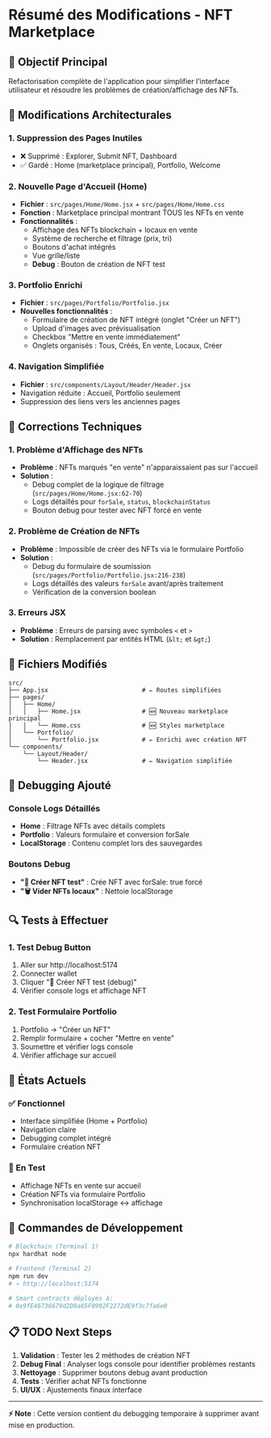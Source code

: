 # Résumé des Modifications - NFT Marketplace

## 🎯 Objectif Principal
Refactorisation complète de l'application pour simplifier l'interface utilisateur et résoudre les problèmes de création/affichage des NFTs.

## 🔄 Modifications Architecturales

### 1. **Suppression des Pages Inutiles**
- ❌ Supprimé : Explorer, Submit NFT, Dashboard
- ✅ Gardé : Home (marketplace principal), Portfolio, Welcome

### 2. **Nouvelle Page d'Accueil (Home)**
- **Fichier** : `src/pages/Home/Home.jsx` + `src/pages/Home/Home.css`
- **Fonction** : Marketplace principal montrant TOUS les NFTs en vente
- **Fonctionnalités** :
  - Affichage des NFTs blockchain + locaux en vente
  - Système de recherche et filtrage (prix, tri)
  - Boutons d'achat intégrés
  - Vue grille/liste
  - **Debug** : Bouton de création de NFT test

### 3. **Portfolio Enrichi**
- **Fichier** : `src/pages/Portfolio/Portfolio.jsx`
- **Nouvelles fonctionnalités** :
  - Formulaire de création de NFT intégré (onglet "Créer un NFT")
  - Upload d'images avec prévisualisation
  - Checkbox "Mettre en vente immédiatement"
  - Onglets organisés : Tous, Créés, En vente, Locaux, Créer

### 4. **Navigation Simplifiée**
- **Fichier** : `src/components/Layout/Header/Header.jsx`
- Navigation réduite : Accueil, Portfolio seulement
- Suppression des liens vers les anciennes pages

## 🔧 Corrections Techniques

### 1. **Problème d'Affichage des NFTs**
- **Problème** : NFTs marqués "en vente" n'apparaissaient pas sur l'accueil
- **Solution** :
  - Debug complet de la logique de filtrage (`src/pages/Home/Home.jsx:62-70`)
  - Logs détaillés pour `forSale`, `status`, `blockchainStatus`
  - Bouton debug pour tester avec NFT forcé en vente

### 2. **Problème de Création de NFTs**
- **Problème** : Impossible de créer des NFTs via le formulaire Portfolio
- **Solution** :
  - Debug du formulaire de soumission (`src/pages/Portfolio/Portfolio.jsx:216-238`)
  - Logs détaillés des valeurs `forSale` avant/après traitement
  - Vérification de la conversion boolean

### 3. **Erreurs JSX**
- **Problème** : Erreurs de parsing avec symboles `<` et `>`
- **Solution** : Remplacement par entités HTML (`&lt;` et `&gt;`)

## 📁 Fichiers Modifiés

```
src/
├── App.jsx                          # ✏️ Routes simplifiées
├── pages/
│   ├── Home/
│   │   ├── Home.jsx                 # 🆕 Nouveau marketplace principal
│   │   └── Home.css                 # 🆕 Styles marketplace
│   └── Portfolio/
│       └── Portfolio.jsx            # ✏️ Enrichi avec création NFT
└── components/
    └── Layout/Header/
        └── Header.jsx               # ✏️ Navigation simplifiée
```

## 🐛 Debugging Ajouté

### Console Logs Détaillés
- **Home** : Filtrage NFTs avec détails complets
- **Portfolio** : Valeurs formulaire et conversion forSale
- **LocalStorage** : Contenu complet lors des sauvegardes

### Boutons Debug
- **"🐛 Créer NFT test"** : Crée NFT avec forSale: true forcé
- **"🗑️ Vider NFTs locaux"** : Nettoie localStorage

## 🔍 Tests à Effectuer

### 1. Test Debug Button
1. Aller sur http://localhost:5174
2. Connecter wallet
3. Cliquer "🐛 Créer NFT test (debug)"
4. Vérifier console logs et affichage NFT

### 2. Test Formulaire Portfolio
1. Portfolio → "Créer un NFT"
2. Remplir formulaire + cocher "Mettre en vente"
3. Soumettre et vérifier logs console
4. Vérifier affichage sur accueil

## 🚧 États Actuels

### ✅ Fonctionnel
- Interface simplifiée (Home + Portfolio)
- Navigation claire
- Debugging complet intégré
- Formulaire création NFT

### 🔄 En Test
- Affichage NFTs en vente sur accueil
- Création NFTs via formulaire Portfolio
- Synchronisation localStorage ↔ affichage

## 🔧 Commandes de Développement

```bash
# Blockchain (Terminal 1)
npx hardhat node

# Frontend (Terminal 2)
npm run dev
# → http://localhost:5174

# Smart contracts déployés à:
# 0x9fE46736679d2D9a65F0992F2272dE9f3c7fa6e0
```

## 📋 TODO Next Steps

1. **Validation** : Tester les 2 méthodes de création NFT
2. **Debug Final** : Analyser logs console pour identifier problèmes restants
3. **Nettoyage** : Supprimer boutons debug avant production
4. **Tests** : Vérifier achat NFTs fonctionne
5. **UI/UX** : Ajustements finaux interface

---

**⚡ Note** : Cette version contient du debugging temporaire à supprimer avant mise en production.